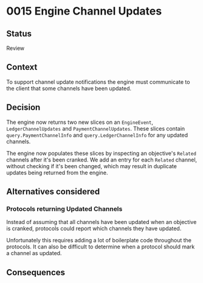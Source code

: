 # 0015 Engine Channel Updates

## Status

Review

## Context

To support channel update notifications the engine must communicate to the client that some channels have been updated.

## Decision

The engine now returns two new slices on an `EngineEvent`, `LedgerChannelUpdates` and `PaymentChannelUpdates`. These slices contain `query.PaymentChannelInfo` and `query.LedgerChannelInfo` for any updated channels.

The engine now populates these slices by inspecting an objective's `Related` channels after it's been cranked. We add an entry for each `Related` channel, without checking if it's been changed, which may result in duplicate updates being returned from the engine.

## Alternatives considered

### Protocols returning Updated Channels

Instead of assuming that all channels have been updated when an objective is cranked, protocols could report which channels they have updated.

Unfortunately this requires adding a lot of boilerplate code throughout the protocols. It can also be difficult to determine when a protocol should mark a channel as updated.

## Consequences
